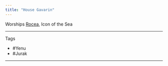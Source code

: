 ```yaml
---
title: "House Gavarin"
---
```


Worships [Rocea](Religions/Gods/Rocea.md), Icon of the Sea


---
Tags
- #Yenu 
- #Jurak
---

